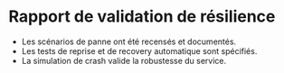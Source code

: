 # Rapport de validation de résilience

- Les scénarios de panne ont été recensés et documentés.
- Les tests de reprise et de recovery automatique sont spécifiés.
- La simulation de crash valide la robustesse du service.